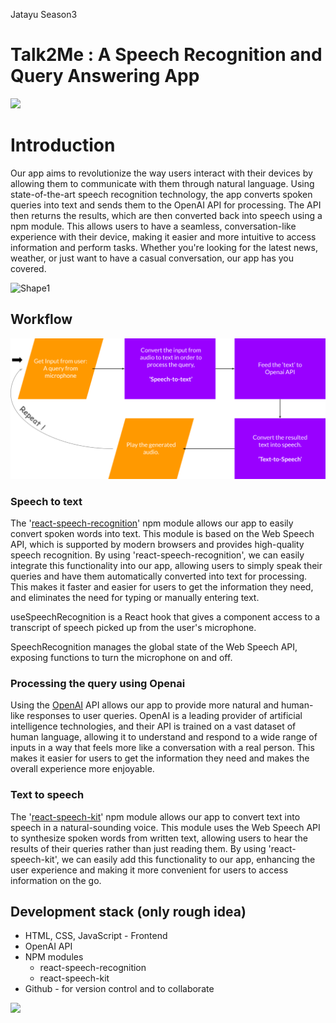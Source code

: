 Jatayu Season3

# **Talk2Me** : A Speech Recognition and Query Answering App

![](RackMultipart20230109-1-gvuhja_html_a0243959dbc46b8f.png)

#

# Introduction

Our app aims to revolutionize the way users interact with their devices by allowing them to communicate with them through natural language. Using state-of-the-art speech recognition technology, the app converts spoken queries into text and sends them to the OpenAI API for processing. The API then returns the results, which are then converted back into speech using a npm module. This allows users to have a seamless, conversation-like experience with their device, making it easier and more intuitive to access information and perform tasks. Whether you're looking for the latest news, weather, or just want to have a casual conversation, our app has you covered.

![Shape1](RackMultipart20230109-1-gvuhja_html_399a812607944d40.gif)

## Workflow

![alt text](workflow.svg)

### Speech to text

The '[react-speech-recognition](https://www.npmjs.com/package/react-speech-recognition)' npm module allows our app to easily convert spoken words into text. This module is based on the Web Speech API, which is supported by modern browsers and provides high-quality speech recognition. By using 'react-speech-recognition', we can easily integrate this functionality into our app, allowing users to simply speak their queries and have them automatically converted into text for processing. This makes it faster and easier for users to get the information they need, and eliminates the need for typing or manually entering text.

useSpeechRecognition is a React hook that gives a component access to a transcript of speech picked up from the user's microphone.

SpeechRecognition manages the global state of the Web Speech API, exposing functions to turn the microphone on and off.

###

### Processing the query using Openai

Using the [OpenAI](https://openai.com/api/) API allows our app to provide more natural and human-like responses to user queries. OpenAI is a leading provider of artificial intelligence technologies, and their API is trained on a vast dataset of human language, allowing it to understand and respond to a wide range of inputs in a way that feels more like a conversation with a real person. This makes it easier for users to get the information they need and makes the overall experience more enjoyable.

### Text to speech

The '[react-speech-kit](https://www.npmjs.com/package/react-speech-kit)' npm module allows our app to convert text into speech in a natural-sounding voice. This module uses the Web Speech API to synthesize spoken words from written text, allowing users to hear the results of their queries rather than just reading them. By using 'react-speech-kit', we can easily add this functionality to our app, enhancing the user experience and making it more convenient for users to access information on the go.

## Development stack (only rough idea)

- HTML, CSS, JavaScript - Frontend
- OpenAI API
- NPM modules
  - react-speech-recognition
  - react-speech-kit
- Github - for version control and to collaborate

![](RackMultipart20230109-1-gvuhja_html_d7dec09130297fd1.png)
